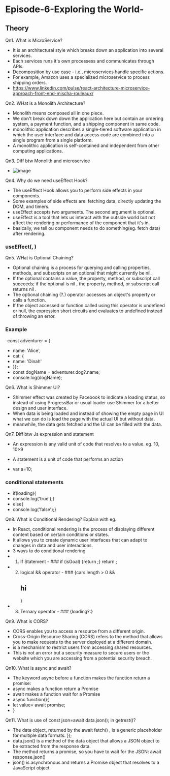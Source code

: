 # Episode-6-Exploring the World-
## Theory

Qn1. What is MicroService?

- It is an architectural style which breaks down an application into several services.
- Each services runs it's own processess and communicates through APIs.
- Decomposition by use case - i.e., microservices handle specific actions. 
- For example, Amazon uses a specialized microservice to process shipping orders. 
- https://www.linkedin.com/pulse/react-architecture-microservice-approach-front-end-mischa-rouleaux/


Qn2. WHat is a Monolith Architecture?

- Monolith means composed all in one piece.
- We don't break down down the application here but contain an ordering system, a payment function, and a shipping component in same code.
-  monolithic application describes a single-tiered software application in which the user interface and data access code are combined into a single program from a single platform.
-  A monolithic application is self-contained and independent from other computing applications.

Qn3. Diff btw Monolith and microservice

- ![image]([https://github.com/Sonia0612/Assignment-6-Exploring-The-World/assets/86123814/3a7748dd-bcbc-4fd3-bb36-b8befa9f1c74](https://github.com/Sonia0612/Assignment-6-Exploring-The-World/assets/86123814/3a7748dd-bcbc-4fd3-bb36-b8befa9f1c74))

Qn4. Why do we need useEffect Hook?

- The useEffect Hook allows you to perform side effects in your components.
-  Some examples of side effects are: fetching data, directly updating the DOM, and timers.
-   useEffect accepts two arguments. The second argument is optional.
-    useEffect is a tool that lets us interact with the outside world but not affect the rendering or performance of the component that it's in.
-    basically, we tell ou component needs to do something(eg. fetch data) after rendering.
### useEffect(<function>, <dependency>)

Qn5. WHat is Optional Chaining?
 
- Optional chaining is a process for querying and calling properties, methods, and subscripts on an optional that might currently be nil.
- If the optional contains a value, the property, method, or subscript call succeeds; if the optional is nil , the property, method, or subscript call returns nil .
- The optional chaining (?.) operator accesses an object's property or calls a function.
- If the object accessed or function called using this operator is undefined or null, the expression short circuits and evaluates to undefined instead of throwing an error.
### Example
-const adventurer = {
- name: 'Alice',
- cat: {
-   name: 'Dinah'
- }};
- const dogName = adventurer.dog?.name;
- console.log(dogName);

Qn6. What is Shimmer UI?
 
- Shimmer effect was created by Facebook to indicate a loading status, so instead of using ProgressBar or usual loader use Shimmer for a better design and user interface. 
- When data is being loaded and instead of showing the empty page in UI what we can do is load the page with the actual UI but without data.
- meanwhile, the data gets fetched and the UI can be filled with the data.

Qn7. Diff btw Js expression and statement
 
- An expression is any valid unit of code that resolves to a value.
eg. 10, 10>9
 
- A statement is a unit of code that performs an action
- var a=10;
### conditional statements
- if(loading){
- console.log('true');}
- else{
- console.log('false');}

Qn8. What is Conditional Rendering? Explain with eg.
 
- In React, conditional rendering is the process of displaying different content based on certain conditions or states.
- It allows you to create dynamic user interfaces that can adapt to changes in data and user interactions.
-  3 ways to do conditional rendering
- 1. If Statement  - ### if (isGoal) {return <MadeGoal/>;} return <MissedGoal/>;
- 2. logical && operator - ### {cars.length > 0 && <h2>hi</h2>}
- 3. Ternary operator  -  ### {loading?<Component1/>:<Component2/>}


Qn9. What is CORS?
 
- CORS enables you to access a resource from a different origin. 
- Cross-Origin Resource Sharing (CORS) refers to the method that allows you to make requests to the server deployed at a different domain. 
- is a mechanism to restrict users from accessing shared resources. 
- This is not an error but a security measure to secure users or the website which you are accessing from a potential security breach.

Qn10. What is async and await?
 
- The keyword async before a function makes the function return a promise:
-  async makes a function return a Promise
-  await makes a function wait for a Promise
- async function(){
- let value= await promise;
- }
 
Qn11. What is use of const json=await data.json(); in getrest()?
 
- The data object, returned by the await fetch() , is a generic placeholder for multiple data formats. }); 
- data.json() is a method of the data object that allows a JSON object to be extracted from the response data.
- The method returns a promise, so you have to wait for the JSON: await response.json() 
- json() is asynchronous and returns a Promise object that resolves to a JavaScript object
